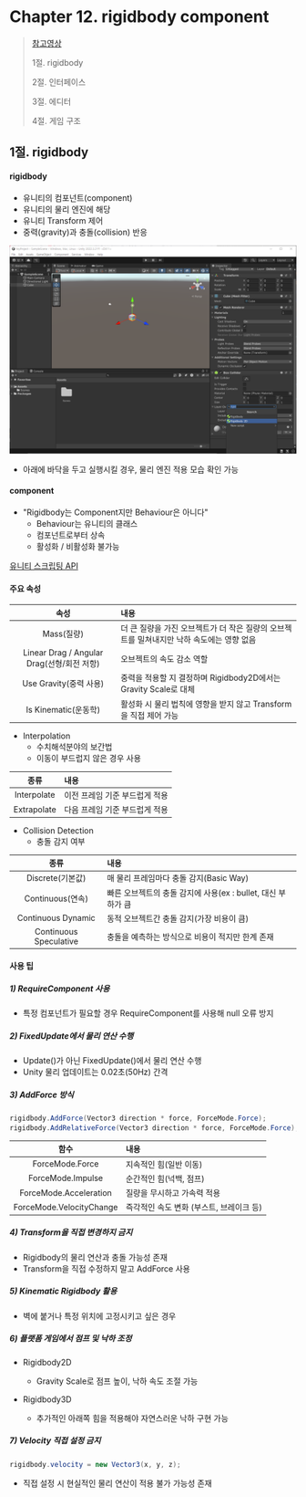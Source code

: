 # Chapter 12. rigidbody component

> [참고영상](https://www.youtube.com/watch?v=Y3xkgpCukow)
>
> 1절. rigidbody
>
> 2절. 인터페이스
>
> 3절. 에디터
>
> 4절. 게임 구조



## 1절. rigidbody

#### rigidbody

- 유니티의 컴포넌트(component)
- 유니티의 물리 엔진에 해당
- 유니티 Transform 제어 
- 중력(gravity)과 충돌(collision) 반응

![ch12-01-interface](https://github.com/BangYunseo/TIL/blob/main/GameEngine/Unity/Image/ch12/ch12-01-interface.PNG)

- 아래에 바닥을 두고 실행시킬 경우, 물리 엔진 적용 모습 확인 가능

#### component
- "Rigidbody는 Component지만 Behaviour은 아니다"
    - Behaviour는 유니티의 클래스
    - 컴포넌트로부터 상속
    - 활성화 / 비활성화 불가능

[유니티 스크립팅 API](https://coderzero.tistory.com/entry/%EC%9C%A0%EB%8B%88%ED%8B%B0-%EC%8A%A4%ED%81%AC%EB%A6%BD%ED%8C%85-API-%EA%B8%B0%EB%B3%B8Object-Component-Behaviour-MonoBehaviour)


#### 주요 속성

|속성|내용|
|:---:|:---|
|Mass(질량)|더 큰 질량을 가진 오브젝트가 더 작은 질량의 오브젝트를 밀쳐내지만 낙하 속도에는 영향 없음|
|Linear Drag / Angular Drag(선형/회전 저항)| 오브젝트의 속도 감소 역할|
|Use Gravity(중력 사용)|중력을 적용할 지 결정하며 Rigidbody2D에서는 Gravity Scale로 대체|
|Is Kinematic(운동학)|활성화 시 물리 법칙에 영향을 받지 않고 Transform을 직접 제어 가능|

- Interpolation
    - 수치해석분야의 보간법
    - 이동이 부드럽지 않은 경우 사용

|종류|내용|
|:--:|:--|
|Interpolate|이전 프레임 기준 부드럽게 적용|
|Extrapolate|다음 프레임 기준 부드럽게 적용|


- Collision Detection
    - 충돌 감지 여부 

|종류|내용|
|:--:|:--|
|Discrete(기본값)|매 물리 프레임마다 충돌 감지(Basic Way)|
|Continuous(연속)|빠른 오브젝트의 충돌 감지에 사용(ex : bullet, 대신 부하가 큼|
|Continuous Dynamic|동적 오브젝트간 충돌 감지(가장 비용이 큼)|
|Continuous Speculative|충돌을 예측하는 방식으로 비용이 적지만 한계 존재|



#### 사용 팁

##### 1) RequireComponent 사용

- 특정 컴포넌트가 필요할 경우 RequireComponent를 사용해 null 오류 방지

##### 2) FixedUpdate에서 물리 연산 수행

- Update()가 아닌 FixedUpdate()에서 물리 연산 수행
- Unity 물리 업데이트는 0.02초(50Hz) 간격

##### 3) AddForce 방식

```C#
rigidbody.AddForce(Vector3 direction * force, ForceMode.Force);
rigidbody.AddRelativeForce(Vector3 direction * force, ForceMode.Force);
```

|함수|내용|
|:--:|:--|
|ForceMode.Force|지속적인 힘(일반 이동)|
|ForceMode.Impulse|순간적인 힘(넉백, 점프)|
|ForceMode.Acceleration|질량을 무시하고 가속력 적용|
|ForceMode.VelocityChange|즉각적인 속도 변화 (부스트, 브레이크 등)|


##### 4) Transform을 직접 변경하지 금지

- Rigidbody의 물리 연산과 충돌 가능성 존재
- Transform을 직접 수정하지 말고 AddForce 사용


##### 5) Kinematic Rigidbody 활용

- 벽에 붙거나 특정 위치에 고정시키고 싶은 경우


##### 6) 플랫폼 게임에서 점프 및 낙하 조정

- Rigidbody2D
    - Gravity Scale로 점프 높이, 낙하 속도 조절 가능

- Rigidbody3D
    - 추가적인 아래쪽 힘을 적용해야 자연스러운 낙하 구현 가능



##### 7) Velocity 직접 설정 금지

```C#
rigidbody.velocity = new Vector3(x, y, z);
```

- 직접 설정 시 현실적인 물리 연산이 적용 불가 가능성 존재


